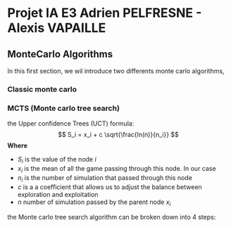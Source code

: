 # Projet IA E3 Adrien PELFRESNE - Alexis VAPAILLE

## MonteCarlo Algorithms
In this first section, we wil introduce two differents monte carlo algorithms,

### Classic monte carlo 

### MCTS (Monte carlo tree search)
the Upper confidence Trees (UCT) formula:  
$$
S_i = x_i + c \sqrt{\frac{ln(n)}{n_i}}
$$
**Where**
- $S_i$ is the value of the node $i$
- $x_i$ is the mean of all the game passing through this node.
In our case
- $n_i$ is the number of simulation that passed through this node
- $c$ is a a coefficient that allows us to adjust the balance between exploration and exploitation 
- $n$ number of simulation passed by the parent node $x_i$  

the Monte carlo tree search algorithm can be broken down into 4 steps:

